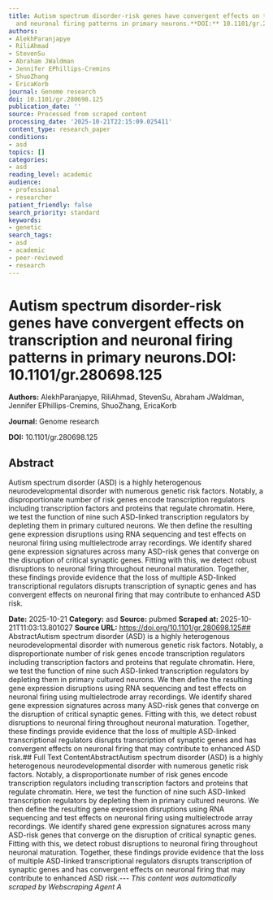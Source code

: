 ```yaml
---
title: Autism spectrum disorder-risk genes have convergent effects on transcription
  and neuronal firing patterns in primary neurons.**DOI:** 10.1101/gr.280698.125
authors:
- AlekhParanjapye
- RiliAhmad
- StevenSu
- Abraham JWaldman
- Jennifer EPhillips-Cremins
- ShuoZhang
- EricaKorb
journal: Genome research
doi: 10.1101/gr.280698.125
publication_date: ''
source: Processed from scraped content
processing_date: '2025-10-21T22:15:09.025411'
content_type: research_paper
conditions:
- asd
topics: []
categories:
- asd
reading_level: academic
audience:
- professional
- researcher
patient_friendly: false
search_priority: standard
keywords:
- genetic
search_tags:
- asd
- academic
- peer-reviewed
- research
---
```


# Autism spectrum disorder-risk genes have convergent effects on transcription and neuronal firing patterns in primary neurons.**DOI:** 10.1101/gr.280698.125

**Authors:** AlekhParanjapye, RiliAhmad, StevenSu, Abraham JWaldman, Jennifer EPhillips-Cremins, ShuoZhang, EricaKorb

**Journal:** Genome research

**DOI:** 10.1101/gr.280698.125

## Abstract

Autism spectrum disorder (ASD) is a highly heterogenous neurodevelopmental disorder with numerous genetic risk factors. Notably, a disproportionate number of risk genes encode transcription regulators including transcription factors and proteins that regulate chromatin. Here, we test the function of nine such ASD-linked transcription regulators by depleting them in primary cultured neurons. We then define the resulting gene expression disruptions using RNA sequencing and test effects on neuronal firing using multielectrode array recordings. We identify shared gene expression signatures across many ASD-risk genes that converge on the disruption of critical synaptic genes. Fitting with this, we detect robust disruptions to neuronal firing throughout neuronal maturation. Together, these findings provide evidence that the loss of multiple ASD-linked transcriptional regulators disrupts transcription of synaptic genes and has convergent effects on neuronal firing that may contribute to enhanced ASD risk.

**Date:** 2025-10-21
**Category:** asd
**Source:** pubmed
**Scraped at:** 2025-10-21T11:03:13.801027
**Source URL:** https://doi.org/10.1101/gr.280698.125## AbstractAutism spectrum disorder (ASD) is a highly heterogenous neurodevelopmental disorder with numerous genetic risk factors. Notably, a disproportionate number of risk genes encode transcription regulators including transcription factors and proteins that regulate chromatin. Here, we test the function of nine such ASD-linked transcription regulators by depleting them in primary cultured neurons. We then define the resulting gene expression disruptions using RNA sequencing and test effects on neuronal firing using multielectrode array recordings. We identify shared gene expression signatures across many ASD-risk genes that converge on the disruption of critical synaptic genes. Fitting with this, we detect robust disruptions to neuronal firing throughout neuronal maturation. Together, these findings provide evidence that the loss of multiple ASD-linked transcriptional regulators disrupts transcription of synaptic genes and has convergent effects on neuronal firing that may contribute to enhanced ASD risk.## Full Text ContentAbstractAutism spectrum disorder (ASD) is a highly heterogenous neurodevelopmental disorder with numerous genetic risk factors. Notably,
a disproportionate number of risk genes encode transcription regulators including transcription factors and proteins that
regulate chromatin. Here, we test the function of nine such ASD-linked transcription regulators by depleting them in primary
cultured neurons. We then define the resulting gene expression disruptions using RNA sequencing and test effects on neuronal
firing using multielectrode array recordings. We identify shared gene expression signatures across many ASD-risk genes that
converge on the disruption of critical synaptic genes. Fitting with this, we detect robust disruptions to neuronal firing
throughout neuronal maturation. Together, these findings provide evidence that the loss of multiple ASD-linked transcriptional
regulators disrupts transcription of synaptic genes and has convergent effects on neuronal firing that may contribute to enhanced
ASD risk.---
*This content was automatically scraped by Webscraping Agent A*